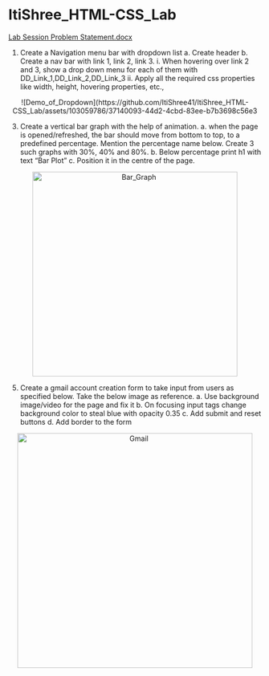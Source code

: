 # ItiShree_HTML-CSS_Lab

[Lab Session Problem Statement.docx](https://github.com/user-attachments/files/15753200/Lab.Session.Problem.Statement.docx)

1.	Create a Navigation menu bar with dropdown list
a.	Create header
b.	Create a nav bar with link 1, link 2, link 3.
i.	When hovering over link 2 and 3, show a drop down menu for each of them with DD_Link_1,DD_Link_2,DD_Link_3 
ii.	Apply all the required css properties like width, height, hovering properties, etc.,
<div align="center">
![Demo_of_Dropdown](https://github.com/ItiShree41/ItiShree_HTML-CSS_Lab/assets/103059786/37140093-44d2-4cbd-83ee-b7b3698c56e3
 </div>

3.	Create a vertical bar graph with the help of animation.
a.	 when the page is opened/refreshed, 
the bar should move from bottom to top, to a predefined percentage. Mention the percentage name below. Create 3 such graphs with 30%, 40% and 80%.
b.	Below percentage print h1 with text “Bar Plot”
c.	Position it in the centre of the page.
<div align="center">
 <img width="408" alt="Bar_Graph" src="https://github.com/ItiShree41/ItiShree_HTML-CSS_Lab/assets/103059786/a6cb820b-2de7-4a8f-98a8-2c408568bbdc"></div>

5.	Create a gmail account creation form to take input from users as specified below. Take the below image as reference. 
a.	Use background image/video for the page and fix it
b.	On focusing input tags change background color to steal blue with opacity 0.35
c.	Add submit and reset buttons
d.	Add border to the form
<div align="center">
 <img width="468" alt="Gmail" src="https://github.com/ItiShree41/ItiShree_HTML-CSS_Lab/assets/103059786/45a8acb0-98cf-4d44-a816-102f25a7c851"></div>
